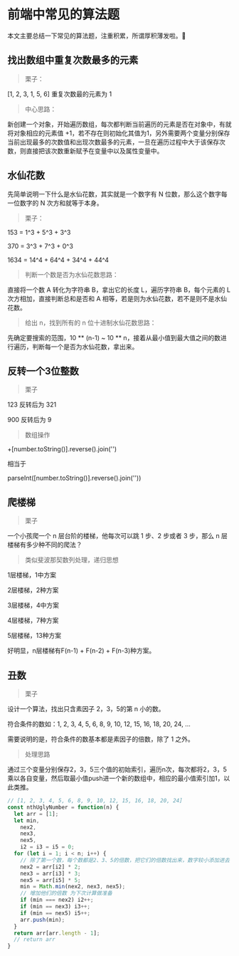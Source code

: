 # 前端中常见的算法题

本文主要总结一下常见的算法题，注重积累，所谓厚积薄发啦。🤔



## 找出数组中重复次数最多的元素

> 栗子：

[1, 2, 3, 1, 5, 6]  重复次数最的元素为 1

> 中心思路：

新创建一个对象，开始遍历数组，每次都判断当前遍历的元素是否在对象中，有就将对象相应的元素值 +1，若不存在则初始化其值为1，另外需要两个变量分别保存当前出现最多的次数值和出现次数最多的元素，一旦在遍历过程中大于该保存次数，则直接把该次数重新赋予在变量中以及属性变量中。



## 水仙花数

先简单说明一下什么是水仙花数，其实就是一个数字有 N 位数，那么这个数字每一位数字的 N 次方和就等于本身。

> 栗子：

153 = 1^3 + 5^3 + 3^3

370 = 3^3 + 7^3 + 0^3

1634 = 14^4 + 64^4 + 34^4 + 44^4

> 判断一个数是否为水仙花数思路：

直接将一个数 A 转化为字符串 B，拿出它的长度 L，遍历字符串 B，每个元素的 L 次方相加，直接判断总和是否和 A 相等，若是则为水仙花数，若不是则不是水仙花数。

> 给出 n，找到所有的 n 位十进制水仙花数思路：

先确定要搜索的范围，10 \*\* (n-1) ~ 10 \*\* n，接着从最小值到最大值之间的数进行遍历，判断每一个是否为水仙花数，拿出来。



## 反转一个3位整数

> 栗子

123 反转后为 321

900 反转后为 9

> 数组操作

+[number.toString()].reverse().join('') 

相当于

parseInt([number.toString()].reverse().join(''))



## 爬楼梯

> 栗子

一个小孩爬一个 n 层台阶的楼梯，他每次可以跳 1 步、2 步或者 3 步，那么 n 层楼梯有多少种不同的爬法？

> 类似斐波那契数列处理，递归思想

1层楼梯，1中方案

2层楼梯，2种方案

3层楼梯，4中方案

4层楼梯，7种方案

5层楼梯，13种方案

好明显，n层楼梯有F(n-1) + F(n-2) + F(n-3)种方案。



## 丑数

> 栗子

设计一个算法，找出只含素因子 2，3，5的第 n 小的数。

符合条件的数如：1, 2, 3, 4, 5, 6, 8, 9, 10, 12, 15, 16, 18, 20, 24, ...

需要说明的是，符合条件的数基本都是素因子的倍数，除了 1 之外。

> 处理思路

通过三个变量分别保存2，3，5三个值的初始索引，遍历n次，每次都将2，3，5乘以各自变量，然后取最小值push进一个新的数组中，相应的最小值索引加1，以此类推。

```js
// [1, 2, 3, 4, 5, 6, 8, 9, 10, 12, 15, 16, 18, 20, 24]
const nthUglyNumber = function(n) {
  let arr = [1];
  let min,
    nex2,
    nex3,
    nex5,
    i2 = i3 = i5 = 0;
  for (let i = 1; i < n; i++) {
    // 除了第一个数，每个数都是2、3、5的倍数，把它们的倍数找出来，数字较小添加进去
    nex2 = arr[i2] * 2;
    nex3 = arr[i3] * 3;
    nex5 = arr[i5] * 5;
    min = Math.min(nex2, nex3, nex5);
    // 增加他们的倍数 为下次计算做准备
    if (min === nex2) i2++;
    if (min == nex3) i3++;
    if (min == nex5) i5++;
    arr.push(min);
  }
  return arr[arr.length - 1];
  // return arr
}
```

































